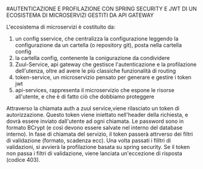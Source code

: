 #AUTENTICAZIONE E PROFILAZIONE CON SPRING SECURITY E JWT DI UN ECOSISTEMA DI MICROSERVIZI GESTITI DA API GATEWAY 

L'ecosistema di microservizi è costituito da:
  1) un config sservice, che centralizza la configurazione leggendo la configurazione da un cartella (o repository git), posta nella cartella config 
  2) la cartella config, contenente la conigurazione da condividere
  3) Zuul-Service, api gateway che gestisce l'autenticazione e la profilazione dell'utenza, oltre ad avere le più classiche funzionalità di routing
  4) token-service, un microservizio pensato per generare e gestire i token jwt
  5) api-services, rappresenta il microservizio che espone le risorse all'utente, e che è di fatto ciò che dobbiamo proteggere
  
  Attraverso la chiamata auth a zuul service,viene rilasciato un token di autorizzazione. Questo token viene iniettato nell'header della richiesta, 
  e dovrà essere inviato dall'utente ad ogni chiamata. Le password sono in formato BCrypt (e così devono essere salvate nel interno del database interno).
  In fase di chiamata del servizio, il token passerà attrverso dei filtri di validazione (formato, scadenza ecc).
  Una volta passati i filltri di validazioni, si avvierà la profilazione basata su spring security.
  Se il token non passa i filtri di validazione, viene lanciata un'eccezione di risposta (codice 403).

  
